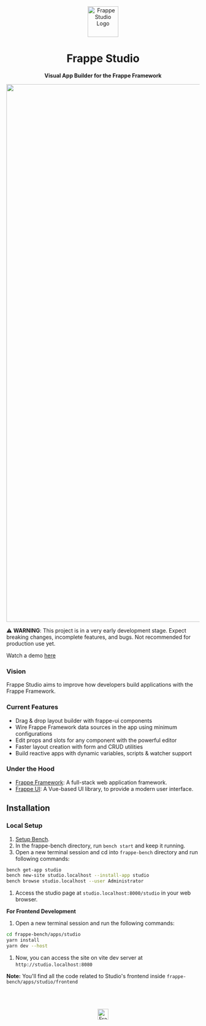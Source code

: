 <div align="center">

<img src="https://github.com/user-attachments/assets/0890fc80-ac2a-48c3-ac94-d2a9387e09cc" height="80" alt="Frappe Studio Logo">

<h1>Frappe Studio</h1>

**Visual App Builder for the Frappe Framework**

<div>
    <picture>
        <img width="1402" alt="Frappe Studio Screenshot" src="https://github.com/user-attachments/assets/2177dba2-2d4d-4c4b-95bd-bdd6c875278e">
    </picture>
</div>
</div>

⚠️ **WARNING**: This project is in a very early development stage. Expect breaking changes, incomplete features, and bugs. Not recommended for production use yet.

Watch a demo [here](https://www.youtube.com/live/BMjG0Dn39DM?si=jmaeUWtfYy4TS3ap&t=15360)

### Vision

Frappe Studio aims to improve how developers build applications with the Frappe Framework.

### Current Features

- Drag & drop layout builder with frappe-ui components
- Wire Frappe Framework data sources in the app using minimum configurations
- Edit props and slots for any component with the powerful editor
- Faster layout creation with form and CRUD utilities
- Build reactive apps with dynamic variables, scripts & watcher support

### Under the Hood

- [Frappe Framework](https://github.com/frappe/frappe): A full-stack web application framework.
- [Frappe UI](https://github.com/frappe/frappe-ui): A Vue-based UI library, to provide a modern user interface.


## Installation

### Local Setup

1. [Setup Bench](https://docs.frappe.io/framework/user/en/installation).
1. In the frappe-bench directory, run `bench start` and keep it running.
1. Open a new terminal session and cd into `frappe-bench` directory and run following commands:
```bash
bench get-app studio
bench new-site studio.localhost --install-app studio
bench browse studio.localhost --user Administrator
```
1. Access the studio page at `studio.localhost:8000/studio` in your web browser.

**For Frontend Development**
1. Open a new terminal session and run the following commands:
```bash
cd frappe-bench/apps/studio
yarn install
yarn dev --host
```
1. Now, you can access the site on vite dev server at `http://studio.localhost:8080`

**Note:** You'll find all the code related to Studio's frontend inside `frappe-bench/apps/studio/frontend`

<h2></h2>

<br>
<br>
<div align="center">
	<a href="https://frappe.io" target="_blank">
		<picture>
			<source media="(prefers-color-scheme: dark)" srcset="https://frappe.io/files/Frappe-white.png">
			<img src="https://frappe.io/files/Frappe-black.png" alt="Frappe Technologies" height="28"/>
		</picture>
	</a>
</div>


